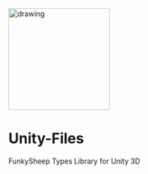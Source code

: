 <img src="https://www.funkysheep.net/img/Logo-Head-Mini.png" alt="drawing" width="200"/>

# Unity-Files
FunkySheep Types Library for Unity 3D
